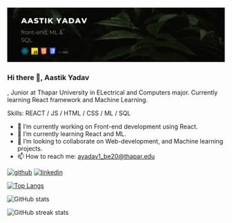 
![](https://github.com/SKULLDRAGON099/banner/blob/main/Dark%20Green%20Simple%20Motivation%20Quotes%20LinkedIn%20Banner%20(1).png?raw=true)

### Hi there 👋, Aastik Yadav
, Junior at Thapar University in ELectrical and Computers major. Currently learning React framework and Machine Learning.

Skills: REACT / JS / HTML / CSS / ML / SQL

- 🔭 I’m currently working on Front-end development using React. 
- 🌱 I’m currently learning React and ML.
- 👯 I’m looking to collaborate on Web-development, and Machine learning projects.
- 📫 How to reach me:  ayadav1_be20@thapar.edu 


[<img src='https://cdn.jsdelivr.net/npm/simple-icons@3.0.1/icons/github.svg' alt='github' height='40'>](https://github.com/SKULLDRAGON099)  [<img src='https://cdn.jsdelivr.net/npm/simple-icons@3.0.1/icons/linkedin.svg' alt='linkedin' height='40'>](https://www.linkedin.com/in/aastik-yadav-cauldron/)  

[![Top Langs](https://github-readme-stats.vercel.app/api/top-langs/?username=SKULLDRAGON099)](https://github.com/anuraghazra/github-readme-stats)

![GitHub stats](https://github-readme-stats.vercel.app/api?username=SKULLDRAGON099&show_icons=true)  

![GitHub streak stats](https://streak-stats.demolab.com/?user=SKULLDRAGON099)  

